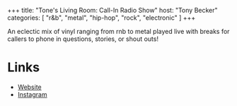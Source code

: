 +++
title: "Tone's Living Room: Call-In Radio Show"
host: "Tony Becker"
categories: [
  "r&b",
  "metal",
  "hip-hop",
  "rock",
  "electronic"
]
+++

An eclectic mix of vinyl ranging from rnb to metal played live with breaks for callers to phone in questions, stories, or shout outs!

# Links

- [Website](https://www.good-faith.co/)
- [Instagram](https://www.instagram.com/goodfaithsd/)
